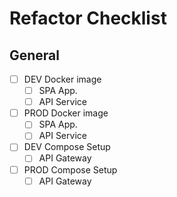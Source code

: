 # Refactor Checklist

## General
- [ ] DEV Docker image
  - [ ] SPA App.
  - [ ] API Service
- [ ] PROD Docker image
  - [ ] SPA App.
  - [ ] API Service
- [ ] DEV Compose Setup
  - [ ] API Gateway
- [ ] PROD Compose Setup
  - [ ] API Gateway
